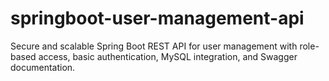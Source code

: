 # springboot-user-management-api
Secure and scalable Spring Boot REST API for user management with role-based access, basic authentication, MySQL integration, and Swagger documentation.
